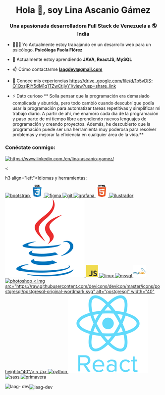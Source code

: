 <h1 align="center">Hola 👋, soy Lina Ascanio Gámez</h1>
<h3 align="center">Una apasionada desarrolladora Full Stack de Venezuela a 🌎 India</h3>

- 👩🏻‍💻 Yo Actualmente estoy trabajando en un desarrollo web para un psicólogo. **Psicóloga Paola Flórez**

- 🌱 Actualmente estoy aprendiendo **JAVA, ReactJS, MySQL**

- 📫 Cómo contactarme **laagdev@gmail.com**

- 📄 Conoce mis experiencias [https://drive .google.com/file/d/1b5vDiS-Q1QxzjRiY5dM1q1TZwCtjIyY1/view?usp=share_link](https://drive.google.com/file/d/1b5vDiS-Q1QxzjRiY5dM1q1TZwCtjIyY1/view?usp=share_link)

- ⚡ Dato curioso ** Solía ​​pensar que la programación era demasiado complicada y aburrida, pero todo cambió cuando descubrí que podía usar la programación para automatizar tareas repetitivas y simplificar mi trabajo diario. A partir de ahí, me enamoro cada día de la programación y paso parte de mi tiempo libre aprendiendo nuevos lenguajes de programación y creando proyectos. Además, he descubierto que la programación puede ser una herramienta muy poderosa para resolver problemas y mejorar la eficiencia en cualquier área de la vida.**

<h3 align="left">Conéctate conmigo:</h3>
<p align= "izquierda">
<a href="https://linkedin.com/en/https://www.linkedin.com/en/lina-ascanio-gamez/" target="blank"><img align="center" src=" https://raw.githubusercontent.com/rahuldkjain/github-profile-readme-generator/master/src/images/icons/Social/linked-in-alt.svg" alt="https://www.linkedin.com /en/lina-ascanio-gamez/" height="30" width="40" /></a> </p>
<

h3 align="left">Idiomas y herramientas:</h3>
<p align="left"> <a href="https://getbootstrap.com" target="_blank" rel="noreferrer"> <img src="https://raw.githubusercontent.com/devicons/devicon /master/icons/bootstrap/bootstrap-plain-wordmark.svg" alt="bootstrap" width="40" height="40"/> </a> <a href="https://www.w3schools.com /css/" target="_blank" rel="noreferrer"> <img src="https://raw.githubusercontent.com/devicons/devicon/master/icons/css3/css3-original-wordmark.svg" alt= "css3" width="40" height="40"/> </a> <a href="https://www.figma.com/" target="_blank" rel="noreferrer"> <img src="https://www.vectorlogo.zone/logos/figma/figma-icon.svg" alt="figma" width="40" height="40"/> </a> <a href=" https://git-scm.com/" target="_blank" rel="noreferrer"> <img src="https://www.vectorlogo.zone/logos/git-scm/git-scm-icon.svg " alt="git" width="40" height="40"/> </a> <a href="https://grafana.com" target="_blank" rel="noreferrer"> <img src= "https://www.vectorlogo.zone/logos/grafana/grafana-icon.svg" alt="grafana" width="40" height="40"/> </a> <a href="https:/ /www.w3.org/html/" target="_blank"rel="noreferrer"> <img src="https://raw.githubusercontent.com/devicons/devicon/master/icons/html5/html5-original-wordmark.svg" alt="html5" width="40" height ="40"/> </a> <a href="https://www.adobe.com/in/products/illustrator.html" target="_blank" rel="noreferrer"> <img src="https ://www.vectorlogo.zone/logos/adobe_illustrator/adobe_illustrator-icon.svg" alt="ilustrador" ancho="40" altura="40"/> </a> <a href="https://www .java.com" target="_blank" rel="noreferrer"> <img src="https://raw.githubusercontent.com/devicons/devicon/master/icons/java/java-original.svg" alt="java" ancho="40" altura="40"/> </a> <a href="https://developer.mozilla.org/en-US/docs/Web/JavaScript" target="_blank" rel= "noreferrer"> <img src="https://raw.githubusercontent.com/devicons/devicon/master/icons/javascript/javascript-original.svg" alt="javascript" width="40" height="40" /> </a> <a href="https://www.linux.org/" target="_blank" rel="noreferrer"> <img src="https://raw.githubusercontent.com/devicons/ devicon/master/icons/linux/linux-original.svg" alt="linux" width="40" height="40"/> </a> <a href="https://www.microsoft.com/en-us/sql-server" target="_blank" rel="noreferrer"> <img src="https://www.svgrepo.com/show/303229/microsoft-sql-server-logo.svg" alt="mssql" width="40" height="40"/> </a> <a href="https://www.mysql.com/" target="_blank" rel="noreferrer"> <img src="https://raw.githubusercontent.com/devicons/devicon/master/icons/mysql/mysql-original-wordmark.svg" alt="mysql" width="40" height="40"/> </ a> <a href="https://www.photoshop.com/en" target="_blank" rel="noreferrer"> <img src="https://raw.githubusercontent.com/devicons/devicon/master /iconos/photoshop/photoshop-line.svg" alt="photoshop" width="40" height="40"/> </a> <a href="https://www.postgresql.org" target="_blank" rel="noreferrer"> < img src="https://raw.githubusercontent.com/devicons/devicon/master/icons/postgresql/postgresql-original-wordmark.svg" alt="postgresql" width="40" height="40"/> < /a> <a href="https://www.python.org" target="_blank" rel="noreferrer"> <img src="https://raw.githubusercontent.com/devicons/devicon/master/ iconos/python/python-original.svg" alt="python" width="40" height="40"/> </a> <a href="https://reactjs.org/" target="_blank" rel="noreferrer"> <img src="https://raw.githubusercontent.com/devicons/devicon/master/icons/react/react-original-wordmark.svg" alt=" reaccionar" ancho="40" altura="40"/> </a> <a href="https://sass-lang.com" target="_blank" rel="noreferrer"> <img src="https ://raw.githubusercontent.com/devicons/devicon/master/icons/sass/sass-original.svg" alt="sass" width="40" height="40"/> </a> <a href= "https://spring.io/" target="_blank" rel="noreferrer"> <img src="https://www.vectorlogo.zone/logos/springio/springio-icon.svg" alt="primavera "ancho="40" altura="40"/> </a> </p>

<p><img align="left" src="https://github-readme-stats.vercel.app/api/top-langs?username=laag-dev&show_icons=true&locale=en&layout=compact" alt="laag- dev" /></p>

<p> <img align="center" src="https://github-readme-stats.vercel.app/api?username=laag-dev&show_icons=true&locale=en" alt ="laag-dev" /></p>
